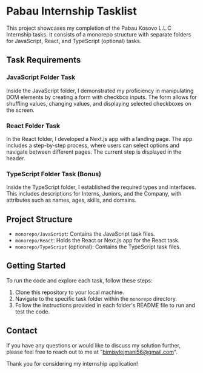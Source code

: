 # Pabau Internship Tasklist

This project showcases my completion of the Pabau Kosovo L.L.C Internship tasks. It consists of a monorepo structure with separate folders for JavaScript, React, and TypeScript (optional) tasks.

## Task Requirements

### JavaScript Folder Task

Inside the JavaScript folder, I demonstrated my proficiency in manipulating DOM elements by creating a form with checkbox inputs. The form allows for shuffling values, changing values, and displaying selected checkboxes on the screen.

### React Folder Task

In the React folder, I developed a Next.js app with a landing page. The app includes a step-by-step process, where users can select options and navigate between different pages. The current step is displayed in the header.

### TypeScript Folder Task (Bonus)

Inside the TypeScript folder, I established the required types and interfaces. This includes descriptions for Interns, Juniors, and the Company, with attributes such as names, ages, skills, and domains.

## Project Structure

- `monorepo/JavaScript`: Contains the JavaScript task files.
- `monorepo/React`: Holds the React or Next.js app for the React task.
- `monorepo/TypeScript` (optional): Contains the TypeScript task files.

## Getting Started

To run the code and explore each task, follow these steps:

1. Clone this repository to your local machine.
2. Navigate to the specific task folder within the `monorepo` directory.
3. Follow the instructions provided in each folder's README file to run and test the code.

## Contact

If you have any questions or would like to discuss my solution further, please feel free to reach out to me at "bimisylejmani56@gmail.com".

Thank you for considering my internship application!
